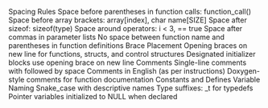 Spacing Rules
Space before parentheses in function calls: function_call()
Space before array brackets: array[index], char name[SIZE]
Space after sizeof: sizeof(type)
Space around operators: i < 3, == true
Space after commas in parameter lists
No space between function name and parentheses in function definitions
Brace Placement
Opening braces on new line for functions, structs, and control structures
Designated initializer blocks use opening brace on new line
Comments
Single-line comments with  followed by space
Comments in English (as per instructions)
Doxygen-style comments for function documentation
Constants and Defines
Variable Naming
Snake_case with descriptive names
Type suffixes: _t for typedefs
Pointer variables initialized to NULL when declared